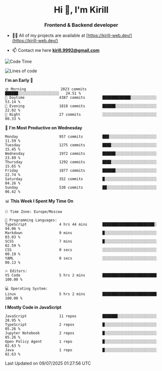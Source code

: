 <h1 align="center">Hi 👋, I'm Kirill</h1>
<h3 align="center">Frontend & Backend developer</h3>

- 👨‍💻 All of my projects are available at [https://kirill-web.dev/](https://kirill-web.dev/)

- 📫 Contact me here **kirill.9992@gmail.com**











<!--START_SECTION:waka-->
![Code Time](http://img.shields.io/badge/Code%20Time-2%2C271%20hrs%2055%20mins-blue)

![Lines of code](https://img.shields.io/badge/From%20Hello%20World%20I%27ve%20Written-5.1%20million%20lines%20of%20code-blue)

**I'm an Early 🐤** 

```text
🌞 Morning                2023 commits        ██████░░░░░░░░░░░░░░░░░░░   24.51 % 
🌆 Daytime                4387 commits        █████████████░░░░░░░░░░░░   53.14 % 
🌃 Evening                1818 commits        ██████░░░░░░░░░░░░░░░░░░░   22.02 % 
🌙 Night                  27 commits          ░░░░░░░░░░░░░░░░░░░░░░░░░   00.33 % 
```
📅 **I'm Most Productive on Wednesday** 

```text
Monday                   957 commits         ███░░░░░░░░░░░░░░░░░░░░░░   11.59 % 
Tuesday                  1275 commits        ████░░░░░░░░░░░░░░░░░░░░░   15.45 % 
Wednesday                1972 commits        ██████░░░░░░░░░░░░░░░░░░░   23.89 % 
Thursday                 1292 commits        ████░░░░░░░░░░░░░░░░░░░░░   15.65 % 
Friday                   1877 commits        ██████░░░░░░░░░░░░░░░░░░░   22.74 % 
Saturday                 352 commits         █░░░░░░░░░░░░░░░░░░░░░░░░   04.26 % 
Sunday                   530 commits         ██░░░░░░░░░░░░░░░░░░░░░░░   06.42 % 
```


📊 **This Week I Spent My Time On** 

```text
🕑︎ Time Zone: Europe/Moscow

💬 Programming Languages: 
TypeScript               4 hrs 44 mins       ████████████████████████░   94.06 % 
Markdown                 9 mins              █░░░░░░░░░░░░░░░░░░░░░░░░   03.03 % 
SCSS                     7 mins              █░░░░░░░░░░░░░░░░░░░░░░░░   02.59 % 
CSS                      0 secs              ░░░░░░░░░░░░░░░░░░░░░░░░░   00.19 % 
YAML                     0 secs              ░░░░░░░░░░░░░░░░░░░░░░░░░   00.13 % 

🔥 Editors: 
VS Code                  5 hrs 2 mins        █████████████████████████   100.00 % 

💻 Operating System: 
Linux                    5 hrs 2 mins        █████████████████████████   100.00 % 
```

**I Mostly Code in JavaScript** 

```text
JavaScript               11 repos            ███████░░░░░░░░░░░░░░░░░░   28.95 % 
TypeScript               2 repos             █░░░░░░░░░░░░░░░░░░░░░░░░   05.26 % 
Jupyter Notebook         2 repos             █░░░░░░░░░░░░░░░░░░░░░░░░   05.26 % 
Open Policy Agent        1 repo              █░░░░░░░░░░░░░░░░░░░░░░░░   02.63 % 
Java                     1 repo              █░░░░░░░░░░░░░░░░░░░░░░░░   02.63 % 
```




 Last Updated on 09/07/2025 01:27:56 UTC
<!--END_SECTION:waka-->
